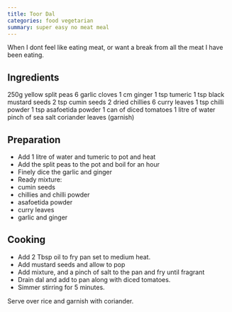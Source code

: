 ```yaml
---
title: Toor Dal
categories: food vegetarian
summary: super easy no meat meal
---
```


When I dont feel like eating meat, or want a break from all the meat I have been eating.

## Ingredients

250g yellow split peas
6 garlic cloves
1 cm ginger
1 tsp tumeric
1 tsp black mustard seeds
2 tsp cumin seeds
2 dried chillies
6 curry leaves
1 tsp chilli powder
1 tsp asafoetida powder
1 can of diced tomatoes
1 litre of water
pinch of sea salt
coriander leaves (garnish)

## Preparation

* Add 1 litre of water and tumeric to pot and heat
* Add the split peas to the pot and boil for an hour 
* Finely dice the garlic and ginger
* Ready mixture:
 * cumin seeds
 * chillies and chilli powder
 * asafoetida powder
 * curry leaves
 * garlic and ginger

## Cooking

* Add 2 Tbsp oil to fry pan set to medium heat.
* Add mustard seeds and allow to pop
* Add mixture, and a pinch of salt to the pan and fry until fragrant
* Drain dal and add to pan along with diced tomatoes.
* Simmer stirring for 5 minutes.

Serve over rice and garnish with coriander.
